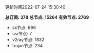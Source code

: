 更新时间2022-07-24 15:30:40

**总订阅: 378**
**总节点: 15264**
**有效节点: 2769**
- ss节点: 696
- ssr节点: 7
- v2ray节点: 1832
- trojan节点: 234

